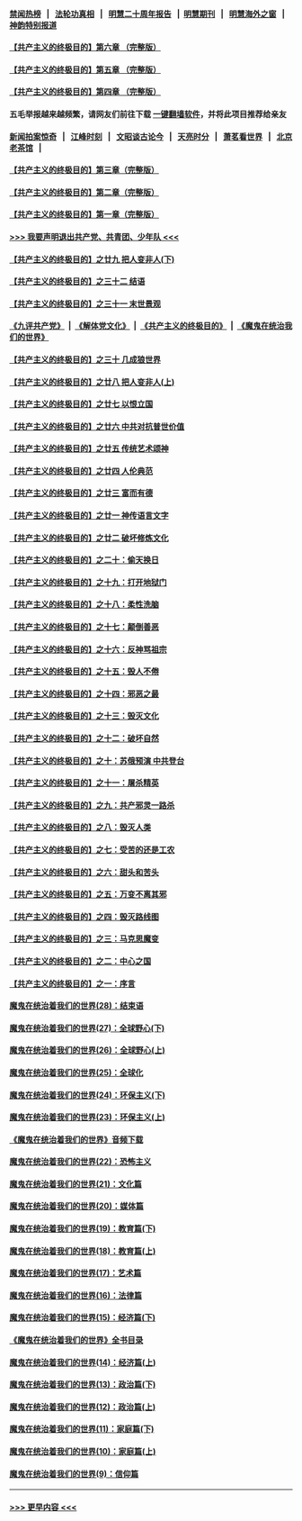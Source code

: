 #### [禁闻热榜](热点新闻.md?=0)  &nbsp;&nbsp;|&nbsp;&nbsp; [法轮功真相](https://github.com/gfw-breaker/truth/blob/master/README.md?=0) &nbsp;&nbsp;|&nbsp;&nbsp; [明慧二十周年报告](https://github.com/gfw-breaker/mh-reports/blob/master/README.md?=0) &nbsp;&nbsp;|&nbsp;&nbsp;[明慧期刊](https://github.com/gfw-breaker/mh-qikan) &nbsp;&nbsp;|&nbsp;&nbsp; [明慧海外之窗](https://github.com/gfw-breaker/mh-news/blob/master/README.md?=0) &nbsp;&nbsp;|&nbsp;&nbsp; [神韵特别报道](https://github.com/gfw-breaker/mh-news/blob/master/shenyun.md?=0)
#### [【共产主义的终极目的】第六章 （完整版）](../pages/nsc422/n11428913.md?t=03070231) 
#### [【共产主义的终极目的】第五章 （完整版）](../pages/nsc422/n11428912.md?t=03070231) 
#### [【共产主义的终极目的】第四章 （完整版）](../pages/nsc422/n11428907.md?t=03070231) 
#### 五毛举报越来越频繁，请网友们前往下载 [一键翻墙软件](https://github.com/gfw-breaker/ssr-accounts)，并将此项目推荐给亲友
#### [新闻拍案惊奇](https://github.com/gfw-breaker/banned-news/blob/master/pages/link4.md) &nbsp;&nbsp;|&nbsp;&nbsp; [江峰时刻](https://github.com/gfw-breaker/banned-news/blob/master/pages/link4.md) &nbsp;&nbsp;|&nbsp;&nbsp; [文昭谈古论今](https://github.com/gfw-breaker/banned-news/blob/master/pages/link4.md) &nbsp;&nbsp;|&nbsp;&nbsp; [天亮时分](https://github.com/gfw-breaker/banned-news/blob/master/pages/link4.md) &nbsp;&nbsp;|&nbsp;&nbsp; [萧茗看世界](https://github.com/gfw-breaker/banned-news/blob/master/pages/link4.md) &nbsp;&nbsp;|&nbsp;&nbsp; [北京老茶馆](https://github.com/gfw-breaker/banned-news/blob/master/pages/link4.md) &nbsp;&nbsp;|&nbsp;&nbsp; 
#### [【共产主义的终极目的】第三章（完整版）](../pages/nsc422/n11428848.md?t=03070231) 
#### [【共产主义的终极目的】第二章（完整版）](../pages/nsc422/n11428831.md?t=03070231) 
#### [【共产主义的终极目的】第一章（完整版）](../pages/nsc422/n11417651.md?t=03070231) 
#### [>>> 我要声明退出共产党、共青团、少年队 <<<](https://github.com/begood0513/goodnews/blob/master/quit/letter.md) 
#### [【共产主义的终极目的】之廿九 把人变非人(下)](../pages/nsc422/n11344140.md?t=03070231) 
#### [【共产主义的终极目的】之三十二 结语](../pages/nsc422/n11360535.md?t=03070231) 
#### [【共产主义的终极目的】之三十一 末世景观](../pages/nsc422/n11351129.md?t=03070231) 
#### [《九评共产党》](https://github.com/begood0513/9ping.md/blob/master/README.md) &nbsp;|&nbsp; [《解体党文化》](../../../../jtdwh.md/blob/master/README.md)  &nbsp;|&nbsp; [《共产主义的终极目的》](../../../../gczydzjmd.md/blob/master/README.md) &nbsp;|&nbsp; [《魔鬼在统治我们的世界》](../../../../mgztzwmdsj.md/blob/master/README.md) 
#### [【共产主义的终极目的】之三十 几成狼世界](../pages/nsc422/n11348280.md?t=03070231) 
#### [【共产主义的终极目的】之廿八 把人变非人(上)](../pages/nsc422/n11340492.md?t=03070231) 
#### [【共产主义的终极目的】之廿七 以恨立国](../pages/nsc422/n11336944.md?t=03070231) 
#### [【共产主义的终极目的】之廿六 中共对抗普世价值](../pages/nsc422/n11324785.md?t=03070231) 
#### [【共产主义的终极目的】之廿五 传统艺术颂神](../pages/nsc422/n11296396.md?t=03070231) 
#### [【共产主义的终极目的】之廿四 人伦典范](../pages/nsc422/n11296397.md?t=03070231) 
#### [【共产主义的终极目的】之廿三 富而有德](../pages/nsc422/n11283598.md?t=03070231) 
#### [【共产主义的终极目的】之廿一 神传语言文字](../pages/nsc422/n11263265.md?t=03070231) 
#### [【共产主义的终极目的】之廿二 破坏修炼文化](../pages/nsc422/n11245728.md?t=03070231) 
#### [【共产主义的终极目的】之二十：偷天换日](../pages/nsc422/n11238846.md?t=03070231) 
#### [【共产主义的终极目的】之十九：打开地狱门](../pages/nsc422/n11206376.md?t=03070231) 
#### [【共产主义的终极目的】之十八：柔性洗脑](../pages/nsc422/n11199994.md?t=03070231) 
#### [【共产主义的终极目的】之十七：颠倒善恶](../pages/nsc422/n11179782.md?t=03070231) 
#### [【共产主义的终极目的】之十六：反神骂祖宗](../pages/nsc422/n11166798.md?t=03070231) 
#### [【共产主义的终极目的】之十五：毁人不倦](../pages/nsc422/n11166792.md?t=03070231) 
#### [【共产主义的终极目的】之十四：邪恶之最](../pages/nsc422/n11150249.md?t=03070231) 
#### [【共产主义的终极目的】之十三：毁灭文化](../pages/nsc422/n11135227.md?t=03070231) 
#### [【共产主义的终极目的】之十二：破坏自然](../pages/nsc422/n11135214.md?t=03070231) 
#### [【共产主义的终极目的】之十：苏俄预演 中共登台](../pages/nsc422/n11118424.md?t=03070231) 
#### [【共产主义的终极目的】之十一：屠杀精英](../pages/nsc422/n11118442.md?t=03070231) 
#### [【共产主义的终极目的】之九：共产邪灵一路杀](../pages/nsc422/n11114139.md?t=03070231) 
#### [【共产主义的终极目的】之八：毁灭人类](../pages/nsc422/n11108503.md?t=03070231) 
#### [【共产主义的终极目的】之七：受苦的还是工农](../pages/nsc422/n11101809.md?t=03070231) 
#### [【共产主义的终极目的】之六：甜头和苦头](../pages/nsc422/n11096971.md?t=03070231) 
#### [【共产主义的终极目的】之五：万变不离其邪](../pages/nsc422/n11091285.md?t=03070231) 
#### [【共产主义的终极目的】之四：毁灭路线图](../pages/nsc422/n11086284.md?t=03070231) 
#### [【共产主义的终极目的】之三：马克思魔变](../pages/nsc422/n11061941.md?t=03070231) 
#### [【共产主义的终极目的】之二：中心之国](../pages/nsc422/n11047728.md?t=03070231) 
#### [【共产主义的终极目的】之一：序言](../pages/nsc422/n11086077.md?t=03070231) 
#### [魔鬼在统治着我们的世界(28)：结束语](../pages/nsc422/n10936246.md?t=03070231) 
#### [魔鬼在统治着我们的世界(27)：全球野心(下)](../pages/nsc422/n10928319.md?t=03070231) 
#### [魔鬼在统治着我们的世界(26)：全球野心(上)](../pages/nsc422/n10900318.md?t=03070231) 
#### [魔鬼在统治着我们的世界(25)：全球化](../pages/nsc422/n10788205.md?t=03070231) 
#### [魔鬼在统治着我们的世界(24)：环保主义(下)](../pages/nsc422/n10695307.md?t=03070231) 
#### [魔鬼在统治着我们的世界(23)：环保主义(上)](../pages/nsc422/n10688613.md?t=03070231) 
#### [《魔鬼在统治着我们的世界》音频下载](../pages/nsc422/n10635553.md?t=03070231) 
#### [魔鬼在统治着我们的世界(22)：恐怖主义](../pages/nsc422/n10614727.md?t=03070231) 
#### [魔鬼在统治着我们的世界(21)：文化篇](../pages/nsc422/n10597706.md?t=03070231) 
#### [魔鬼在统治着我们的世界(20)：媒体篇](../pages/nsc422/n10586579.md?t=03070231) 
#### [魔鬼在统治着我们的世界(19)：教育篇(下)](../pages/nsc422/n10564808.md?t=03070231) 
#### [魔鬼在统治着我们的世界(18)：教育篇(上)](../pages/nsc422/n10526970.md?t=03070231) 
#### [魔鬼在统治着我们的世界(17)：艺术篇](../pages/nsc422/n10499093.md?t=03070231) 
#### [魔鬼在统治着我们的世界(16)：法律篇](../pages/nsc422/n10485969.md?t=03070231) 
#### [魔鬼在统治着我们的世界(15)：经济篇(下)](../pages/nsc422/n10469975.md?t=03070231) 
#### [《魔鬼在统治着我们的世界》全书目录](../pages/nsc422/n10464261.md?t=03070231) 
#### [魔鬼在统治着我们的世界(14)：经济篇(上)](../pages/nsc422/n10457370.md?t=03070231) 
#### [魔鬼在统治着我们的世界(13)：政治篇(下)](../pages/nsc422/n10448270.md?t=03070231) 
#### [魔鬼在统治着我们的世界(12)：政治篇(上)](../pages/nsc422/n10444576.md?t=03070231) 
#### [魔鬼在统治着我们的世界(11)：家庭篇(下)](../pages/nsc422/n10440961.md?t=03070231) 
#### [魔鬼在统治着我们的世界(10)：家庭篇(上)](../pages/nsc422/n10435448.md?t=03070231) 
#### [魔鬼在统治着我们的世界(9)：信仰篇](../pages/nsc422/n10432159.md?t=03070231) 

----
#### [ >>> 更早内容 <<< ](../indexes/nsc422-earlier.md)
